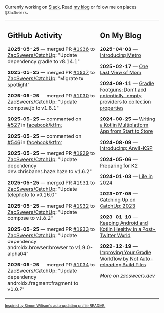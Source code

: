 Currently working on [Slack](https://slack.com/). Read [my blog](https://zacsweers.dev/) or follow me on places `@ZacSweers`.

<table><tr><td valign="top" width="60%">

## GitHub Activity
<!-- githubActivity starts -->
**2025-05-25** — merged PR [#1938](https://github.com/ZacSweers/CatchUp/pull/1938) to [ZacSweers/CatchUp](https://github.com/ZacSweers/CatchUp): "Update dependency gradle to v8.14.1"

**2025-05-25** — merged PR [#1937](https://github.com/ZacSweers/CatchUp/pull/1937) to [ZacSweers/CatchUp](https://github.com/ZacSweers/CatchUp): "Migrate to spotlight"

**2025-05-25** — merged PR [#1930](https://github.com/ZacSweers/CatchUp/pull/1930) to [ZacSweers/CatchUp](https://github.com/ZacSweers/CatchUp): "Update compose.jb to v1.8.1"

**2025-05-25** — commented on [#527](https://github.com/facebook/ktfmt/issues/527#issuecomment-2908127302) in [facebook/ktfmt](https://github.com/facebook/ktfmt)

**2025-05-25** — commented on [#546](https://github.com/facebook/ktfmt/issues/546#issuecomment-2908125297) in [facebook/ktfmt](https://github.com/facebook/ktfmt)

**2025-05-25** — merged PR [#1929](https://github.com/ZacSweers/CatchUp/pull/1929) to [ZacSweers/CatchUp](https://github.com/ZacSweers/CatchUp): "Update dependency dev.chrisbanes.haze:haze to v1.6.2"

**2025-05-25** — merged PR [#1931](https://github.com/ZacSweers/CatchUp/pull/1931) to [ZacSweers/CatchUp](https://github.com/ZacSweers/CatchUp): "Update telephoto to v0.16.0"

**2025-05-25** — merged PR [#1932](https://github.com/ZacSweers/CatchUp/pull/1932) to [ZacSweers/CatchUp](https://github.com/ZacSweers/CatchUp): "Update compose to v1.8.2"

**2025-05-25** — merged PR [#1933](https://github.com/ZacSweers/CatchUp/pull/1933) to [ZacSweers/CatchUp](https://github.com/ZacSweers/CatchUp): "Update dependency androidx.browser:browser to v1.9.0-alpha04"

**2025-05-25** — merged PR [#1934](https://github.com/ZacSweers/CatchUp/pull/1934) to [ZacSweers/CatchUp](https://github.com/ZacSweers/CatchUp): "Update dependency androidx.fragment:fragment to v1.8.7"
<!-- githubActivity ends -->
</td><td valign="top" width="40%">

## On My Blog
<!-- blog starts -->
**2025-04-03** — [Introducing Metro](https://www.zacsweers.dev/introducing-metro/)

**2025-02-17** — [One Last View of Mom](https://www.zacsweers.dev/one-last-view-of-mom/)

**2024-09-11** — [Gradle Footguns: Don't add potentially-empty providers to collection properties](https://www.zacsweers.dev/gradle-footgun-adding-empty-providers-to-collection-properties/)

**2024-08-25** — [Writing a Kotlin Multiplatform App from Start to Store](https://www.zacsweers.dev/writing-a-kotlin-multiplatform-app-from-start-to-store/)

**2024-08-09** — [Introducing: Anvil-KSP](https://www.zacsweers.dev/introducing-anvil-ksp/)

**2024-05-06** — [Preparing for K2](https://www.zacsweers.dev/preparing-for-k2/)

**2024-01-03** — [Life in 2024](https://www.zacsweers.dev/life-in-2024/)

**2023-07-09** — [Catching Up on CatchUp: 2023](https://www.zacsweers.dev/catching-up-on-catchup-2023/)

**2023-01-10** — [Keeping Android and Kotlin Healthy in a Post-Twitter World](https://www.zacsweers.dev/keeping-android-healthy/)

**2022-12-19** — [Improving Your Gradle Workflow by Not Auto-reloading Build Files](https://www.zacsweers.dev/improving-your-workflow-by-not-auto-reloading-build-files/)
<!-- blog ends -->
_More on [zacsweers.dev](https://zacsweers.dev/)_
</td></tr></table>

<sub><a href="https://simonwillison.net/2020/Jul/10/self-updating-profile-readme/">Inspired by Simon Willison's auto-updating profile README.</a></sub>